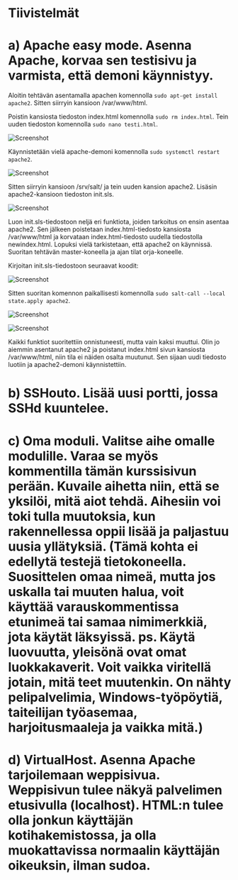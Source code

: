 # Tiivistelmät

# a) Apache easy mode. Asenna Apache, korvaa sen testisivu ja varmista, että demoni käynnistyy.

Aloitin tehtävän asentamalla apachen komennolla `sudo apt-get install apache2`. Sitten siirryin kansioon /var/www/html.

Poistin kansiosta tiedoston index.html komennolla `sudo rm index.html`. Tein uuden tiedoston komennolla `sudo nano testi.html`.

![Screenshot](https://github.com/user-attachments/assets/26f6f27a-56cd-4b39-811e-63c065bf64b3)

Käynnistetään vielä apache-demoni komennolla `sudo systemctl restart apache2`.

![Screenshot](https://github.com/user-attachments/assets/f9f304cd-3608-46c1-9d46-ee7370eedb2c)

Sitten siirryin kansioon /srv/salt/ ja tein uuden kansion apache2. Lisäsin apache2-kansioon tiedoston init.sls.

![Screenshot](https://github.com/user-attachments/assets/49639dcd-f9a0-4cbc-ab9d-68393287b82f)


Luon init.sls-tiedostoon neljä eri funktiota, joiden tarkoitus on ensin asentaa apache2. Sen jälkeen poistetaan index.html-tiedosto kansiosta /var/www/html ja korvataan index.html-tiedosto uudella tiedostolla newindex.html. Lopuksi vielä tarkistetaan, että apache2 on käynnissä. Suoritan tehtävän master-koneella ja ajan tilat orja-koneelle.

Kirjoitan init.sls-tiedostoon seuraavat koodit:

![Screenshot](https://github.com/user-attachments/assets/bb3443fd-03a7-4bec-8625-991793121eaf)


Sitten suoritan komennon paikallisesti komennolla `sudo salt-call --local state.apply apache2`.

![Screenshot](https://github.com/user-attachments/assets/40489282-2b73-4580-b2e1-684f8193a82b)

![Screenshot](https://github.com/user-attachments/assets/99d0fe37-eb2a-4164-87e5-8d09d23a57ec)


Kaikki funktiot suoritettiin onnistuneesti, mutta vain kaksi muuttui. Olin jo aiemmin asentanut apache2 ja poistanut index.html sivun kansiosta /var/www/html, niin tila ei näiden osalta muutunut. Sen sijaan uudi tiedosto luotiin ja apache2-demoni käynnistettiin. 


# b) SSHouto. Lisää uusi portti, jossa SSHd kuuntelee.



# c) Oma moduli. Valitse aihe omalle modulille. Varaa se myös kommentilla tämän kurssisivun perään. Kuvaile aihetta niin, että se yksilöi, mitä aiot tehdä. Aihesiin voi toki tulla muutoksia, kun rakennellessa oppii lisää ja paljastuu uusia yllätyksiä. (Tämä kohta ei edellytä testejä tietokoneella. Suosittelen omaa nimeä, mutta jos uskalla tai muuten halua, voit käyttää varauskommentissa etunimeä tai samaa nimimerkkiä, jota käytät läksyissä. ps. Käytä luovuutta, yleisönä ovat omat luokkakaverit. Voit vaikka viritellä jotain, mitä teet muutenkin. On nähty pelipalvelimia, Windows-työpöytiä, taiteilijan työasemaa, harjoitusmaaleja ja vaikka mitä.)

# d) VirtualHost. Asenna Apache tarjoilemaan weppisivua. Weppisivun tulee näkyä palvelimen etusivulla (localhost). HTML:n tulee olla jonkun käyttäjän kotihakemistossa, ja olla muokattavissa normaalin käyttäjän oikeuksin, ilman sudoa.
